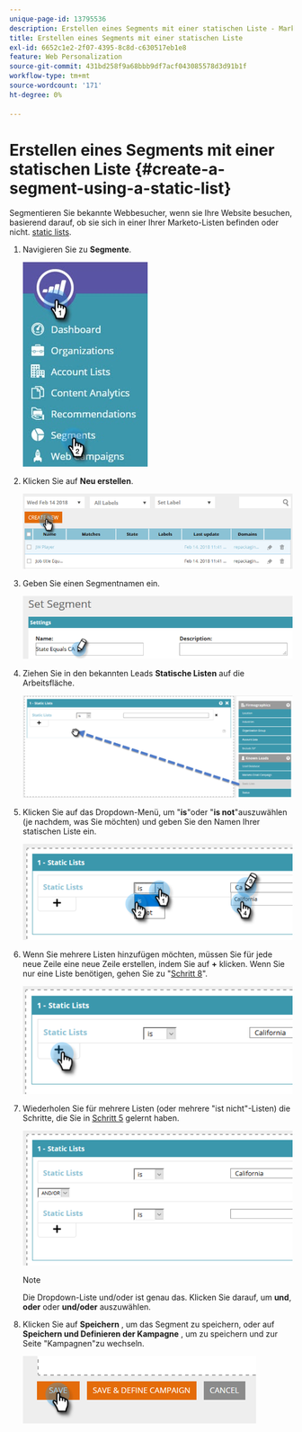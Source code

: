 ```yaml
---
unique-page-id: 13795536
description: Erstellen eines Segments mit einer statischen Liste - Marketo Docs - Produktdokumentation
title: Erstellen eines Segments mit einer statischen Liste
exl-id: 6652c1e2-2f07-4395-8c8d-c630517eb1e8
feature: Web Personalization
source-git-commit: 431bd258f9a68bbb9df7acf043085578d3d91b1f
workflow-type: tm+mt
source-wordcount: '171'
ht-degree: 0%

---
```


# Erstellen eines Segments mit einer statischen Liste {#create-a-segment-using-a-static-list}

Segmentieren Sie bekannte Webbesucher, wenn sie Ihre Website besuchen, basierend darauf, ob sie sich in einer Ihrer Marketo-Listen befinden oder nicht. [static lists](/help/marketo/product-docs/core-marketo-concepts/smart-lists-and-static-lists/static-lists/understanding-static-lists.md).

1. Navigieren Sie zu **Segmente**.

   ![](assets/1.jpg)

1. Klicken Sie auf **Neu erstellen**.

   ![](assets/two.png)

1. Geben Sie einen Segmentnamen ein.

   ![](assets/three.png)

1. Ziehen Sie in den bekannten Leads **Statische Listen** auf die Arbeitsfläche.

   ![](assets/four-2.png)

1. Klicken Sie auf das Dropdown-Menü, um &quot;**is**&quot;oder &quot;**is not**&quot;auszuwählen (je nachdem, was Sie möchten) und geben Sie den Namen Ihrer statischen Liste ein.

   ![](assets/five-2.png)

1. Wenn Sie mehrere Listen hinzufügen möchten, müssen Sie für jede neue Zeile eine neue Zeile erstellen, indem Sie auf **+** klicken. Wenn Sie nur eine Liste benötigen, gehen Sie zu &quot;[Schritt 8](#eight)&quot;.

   ![](assets/six-1.png)

1. Wiederholen Sie für mehrere Listen (oder mehrere &quot;ist nicht&quot;-Listen) die Schritte, die Sie in [Schritt 5](#five) gelernt haben.

   ![](assets/seven-2.png)

   >[!NOTE]
   >
   >Die Dropdown-Liste und/oder ist genau das. Klicken Sie darauf, um **und**, **oder** oder **und/oder** auszuwählen.

1. Klicken Sie auf **Speichern** , um das Segment zu speichern, oder auf **Speichern und Definieren der Kampagne** , um zu speichern und zur Seite &quot;Kampagnen&quot;zu wechseln.

   ![](assets/eight-1.png)
